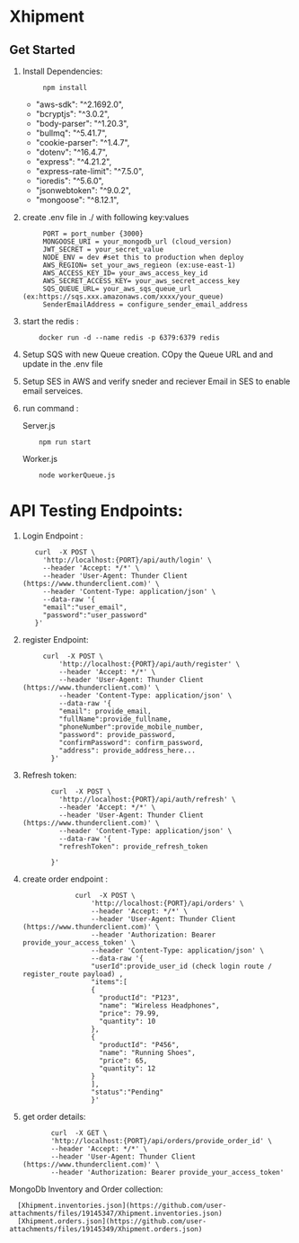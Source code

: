 # Xhipment


## Get Started

1. Install Dependencies:
        
            npm install 

    - "aws-sdk": "^2.1692.0",
    - "bcryptjs": "^3.0.2",
    - "body-parser": "^1.20.3",
    - "bullmq": "^5.41.7",
    - "cookie-parser": "^1.4.7",
    - "dotenv": "^16.4.7",
    - "express": "^4.21.2",
    - "express-rate-limit": "^7.5.0",
    - "ioredis": "^5.6.0",
    - "jsonwebtoken": "^9.0.2",
    - "mongoose": "^8.12.1",

2. create .env file in ./ with following key:values
                
            PORT = port_number {3000}
            MONGOOSE_URI = your_mongodb_url (cloud_version)
            JWT_SECRET = your_secret_value
            NODE_ENV = dev #set this to production when deploy
            AWS_REGION= set_your_aws_regieon (ex:use-east-1)
            AWS_ACCESS_KEY_ID= your_aws_access_key_id
            AWS_SECRET_ACCESS_KEY= your_aws_secret_access_key
            SQS_QUEUE_URL= your_aws_sqs_queue_url (ex:https://sqs.xxx.amazonaws.com/xxxx/your_queue)
            SenderEmailAddress = configure_sender_email_address

3. start the redis :

           docker run -d --name redis -p 6379:6379 redis

4. Setup SQS with new Queue creation. COpy the Queue URL and and update in the .env file

5. Setup SES in AWS and verify sneder and reciever Email in SES to enable email serveices.

6. run command :

   Server.js
   
           npm run start
   
   Worker.js
   
           node workerQueue.js 



# API Testing Endpoints:
1. Login Endpoint :
   
          curl  -X POST \
            'http://localhost:{PORT}/api/auth/login' \
            --header 'Accept: */*' \
            --header 'User-Agent: Thunder Client (https://www.thunderclient.com)' \
            --header 'Content-Type: application/json' \
            --data-raw '{
            "email":"user_email",
            "password":"user_password"
          }'

2. register Endpoint: 
        
            curl  -X POST \
                'http://localhost:{PORT}/api/auth/register' \
                --header 'Accept: */*' \
                --header 'User-Agent: Thunder Client (https://www.thunderclient.com)' \
                --header 'Content-Type: application/json' \
                --data-raw '{
                "email": provide_email,
                "fullName":provide_fullname,
                "phoneNumber":provide_mobile_number,
                "password": provide_password,
                "confirmPassword": confirm_password,
                "address": provide_address_here...
              }'

3. Refresh token: 
        
              curl  -X POST \
                'http://localhost:{PORT}/api/auth/refresh' \
                --header 'Accept: */*' \
                --header 'User-Agent: Thunder Client (https://www.thunderclient.com)' \
                --header 'Content-Type: application/json' \
                --data-raw '{
                "refreshToken": provide_refresh_token
                
              }'   


4. create order endpoint : 

                    curl  -X POST \
                        'http://localhost:{PORT}/api/orders' \
                        --header 'Accept: */*' \
                        --header 'User-Agent: Thunder Client (https://www.thunderclient.com)' \
                        --header 'Authorization: Bearer provide_your_access_token' \
                        --header 'Content-Type: application/json' \
                        --data-raw '{
                        "userId":provide_user_id (check login route / register_route payload) ,
                        "items":[
                        {
                          "productId": "P123",
                          "name": "Wireless Headphones",
                          "price": 79.99,
                          "quantity": 10
                        },
                        {
                          "productId": "P456",
                          "name": "Running Shoes",
                          "price": 65,
                          "quantity": 12
                        }
                        ],
                        "status":"Pending"
                        }'


5. get order details: 

              curl  -X GET \
              'http://localhost:{PORT}/api/orders/provide_order_id' \
              --header 'Accept: */*' \
              --header 'User-Agent: Thunder Client (https://www.thunderclient.com)' \
              --header 'Authorization: Bearer provide_your_access_token'

MongoDb Inventory and Order collection: 



      [Xhipment.inventories.json](https://github.com/user-attachments/files/19145347/Xhipment.inventories.json)
      [Xhipment.orders.json](https://github.com/user-attachments/files/19145349/Xhipment.orders.json)
